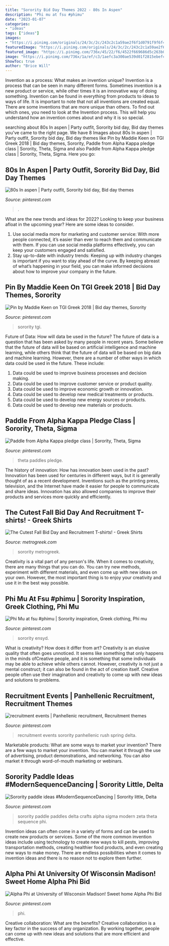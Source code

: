 ```yaml
---
title: "Sorority Bid Day Themes 2022 - 80s In Aspen"
description: "Phi mu at fsu #phimu"
date: "2023-01-07"
categories:
- "ideas"
tags: ["ideas"]
images:
- "https://i.pinimg.com/originals/24/3c/2c/243c2c1a59ae2f6f1d0791f9f6f4800e.jpg"
featuredImage: "https://i.pinimg.com/originals/24/3c/2c/243c2c1a59ae2f6f1d0791f9f6f4800e.jpg"
featured_image: "https://i.pinimg.com/736x/45/22/f6/4522f669686d5c263b076428b0dbc4c0--paddles.jpg"
image: "https://i.pinimg.com/736x/1a/ef/c3/1aefc3a300ae539d01f2815ebefc9087.jpg"
ShowToc: true
author: "Brice Will"
---
```



Invention as a process: What makes an invention unique?
Invention is a process that can be seen in many different forms. Sometimes invention is a new product or service, while other times it is an innovative way of doing something. Invention can be found in everything from products to ideas to ways of life.
It is important to note that not all inventions are created equal. There are some inventions that are more unique than others. To find out which ones, you need to look at the Invention process. This will help you understand how an invention comes about and why it is so special.

	

		
searching about 80s In aspen | Party outfit, Sorority bid day, Bid day themes you've came to the right page. We have 8 Images about 80s In aspen | Party outfit, Sorority bid day, Bid day themes like Pin by Maddie Keen on TGI Greek 2018 | Bid day themes, Sorority, Paddle from Alpha Kappa pledge class | Sorority, Theta, Sigma and also Paddle from Alpha Kappa pledge class | Sorority, Theta, Sigma. Here you go:
		
    
## 80s In Aspen | Party Outfit, Sorority Bid Day, Bid Day Themes

<img loading=lazy src="https://i.pinimg.com/736x/1a/ef/c3/1aefc3a300ae539d01f2815ebefc9087.jpg" onerror="this.onerror=null;this.src='https://tse3.mm.bing.net/th?id=OIP.vhwCqvo8tuMm8zBXl3cMRQHaJ3&amp;pid=15.1';" alt="80s In aspen | Party outfit, Sorority bid day, Bid day themes">

_Source: pinterest.com_

>. 

	

What are the new trends and ideas for 2022?
Looking to keep your business afloat in the upcoming year? Here are some ideas to consider. 
1. Use social media more for marketing and customer service: With more people connected, it’s easier than ever to reach them and communicate with them. If you can use social media platforms effectively, you can keep your customers engaged and satisfied. 
2. Stay up-to-date with industry trends: Keeping up with industry changes is important if you want to stay ahead of the curve. By keeping abreast of what’s happening in your field, you can make informed decisions about how to improve your company in the future. 

    
## Pin By Maddie Keen On TGI Greek 2018 | Bid Day Themes, Sorority

<img loading=lazy src="https://i.pinimg.com/originals/1e/8a/e4/1e8ae4a7f87184802ca467b8aef84f4f.jpg" onerror="this.onerror=null;this.src='https://tse4.mm.bing.net/th?id=OIP.jUKnIGC81nBBx1mQW4Hf3gHaHa&amp;pid=15.1';" alt="Pin by Maddie Keen on TGI Greek 2018 | Bid day themes, Sorority">

_Source: pinterest.com_

>sorority tgi. 

	

Future of Data: How will data be used in the future?
The future of data is a question that has been asked by many people in recent years. Some believe that the future of data will be based on artificial intelligence and machine learning, while others think that the future of data will be based on big data and machine learning. However, there are a number of other ways in which data could be used in the future. These include:
1. Data could be used to improve business processes and decision making.
2. Data could be used to improve customer service or product quality.
3. Data could be used to improve economic growth or innovation.
4. Data could be used to develop new medical treatments or products.
5. Data could be used to develop new energy sources or products.
6. Data could be used to develop new materials or products.

    
## Paddle From Alpha Kappa Pledge Class | Sorority, Theta, Sigma

<img loading=lazy src="https://i.pinimg.com/736x/45/22/f6/4522f669686d5c263b076428b0dbc4c0--paddles.jpg" onerror="this.onerror=null;this.src='https://tse3.mm.bing.net/th?id=OIP.9Yl4RRfO_IOZUS2OMePW0wHaJ4&amp;pid=15.1';" alt="Paddle from Alpha Kappa pledge class | Sorority, Theta, Sigma">

_Source: pinterest.com_

>theta paddles pledge. 

	

The history of innovation: How has innovation been used in the past?
Innovation has been used for centuries in different ways, but it is generally thought of as a recent development. Inventions such as the printing press, television, and the Internet have made it easier for people to communicate and share ideas. Innovation has also allowed companies to improve their products and services more quickly and efficiently.

    
## The Cutest Fall Bid Day And Recruitment T-shirts! - Greek Shirts

<img loading=lazy src="https://metrogreek.com/wp-content/uploads/2016/06/sorority-recruitment-bid-day-t-shirts.jpg" onerror="this.onerror=null;this.src='https://tse1.mm.bing.net/th?id=OIP.Hs5coutWLovsaiWQtx0gIwHaHS&amp;pid=15.1';" alt="The Cutest Fall Bid Day and Recruitment T-shirts! - Greek Shirts">

_Source: metrogreek.com_

>sorority metrogreek. 

	

Creativity is a vital part of any person's life. When it comes to creativity, there are many things that you can do. You can try new methods, experiment with different materials, and even come up with new ideas on your own. However, the most important thing is to enjoy your creativity and use it in the best way possible.

    
## Phi Mu At Fsu #phimu | Sorority Inspiration, Greek Clothing, Phi Mu

<img loading=lazy src="https://i.pinimg.com/736x/df/b5/63/dfb5634e4a6aa9ba192d049ffa51f1c0--phi-mu-sorority.jpg" onerror="this.onerror=null;this.src='https://tse2.mm.bing.net/th?id=OIP.zau1N8tod3TV21AjRI1mkAHaHa&amp;pid=15.1';" alt="Phi Mu at fsu #phimu | Sorority inspiration, Greek clothing, Phi mu">

_Source: pinterest.com_

>sorority ensyd. 

	

What is creativity? How does it differ from art?
Creativity is an elusive quality that often goes unnoticed. It seems like something that only happens in the minds ofCreative people, and it is something that some individuals may be able to achieve while others cannot. However, creativity is not just a mental construct; it can also be found in the act of creation itself. Creative people often use their imagination and creativity to come up with new ideas and solutions to problems.

    
## Recruitment Events | Panhellenic Recruitment, Recruitment Themes

<img loading=lazy src="https://i.pinimg.com/736x/1b/65/41/1b6541b7a813e4f7e91156f0c0dfedda--panhellenic-recruitment-recruitment-themes.jpg" onerror="this.onerror=null;this.src='https://tse2.mm.bing.net/th?id=OIP.uERpmCESkfI0j6_nYwP_ZAHaLJ&amp;pid=15.1';" alt="recruitment events | Panhellenic recruitment, Recruitment themes">

_Source: pinterest.com_

>recruitment events sorority panhellenic rush spring delta. 

	

Marketable products: What are some ways to market your invention?
There are a few ways to market your invention. You can market it through the use of advertising, product demonstrations, and networking. You can also market it through word-of-mouth marketing or webinars.

    
## Sorority Paddle Ideas #ModernSequenceDancing | Sorority Little, Delta

<img loading=lazy src="https://i.pinimg.com/originals/5e/92/7d/5e927d075b1647c7ebb8fe4638bba201.jpg" onerror="this.onerror=null;this.src='https://tse3.mm.bing.net/th?id=OIP.KsR_9WwLehvyuoGvLVEISAHaNK&amp;pid=15.1';" alt="Sorority paddle ideas #ModernSequenceDancing | Sorority little, Delta">

_Source: pinterest.com_

>sorority paddle paddles delta crafts alpha sigma modern zeta theta sequence phi. 

	

Invention ideas can often come in a variety of forms and can be used to create new products or services. Some of the more common invention ideas include using technology to create new ways to kill pests, improving transportation methods, creating healthier food products, and even creating new ways to make money. There are endless possibilities when it comes to invention ideas and there is no reason not to explore them further.

    
## Alpha Phi At University Of Wisconsin Madison! Sweet Home Alpha Phi Bid

<img loading=lazy src="https://i.pinimg.com/originals/24/3c/2c/243c2c1a59ae2f6f1d0791f9f6f4800e.jpg" onerror="this.onerror=null;this.src='https://tse4.mm.bing.net/th?id=OIP.06KS_8JCGYMEr96VvD3WXgHaFa&amp;pid=15.1';" alt="Alpha Phi at University of Wisconsin Madison! Sweet home Alpha Phi Bid">

_Source: pinterest.com_

>phi. 

	

Creative collaboration: What are the benefits?
Creative collaboration is a key factor in the success of any organization. By working together, people can come up with new ideas and solutions that are more efficient and effective.


